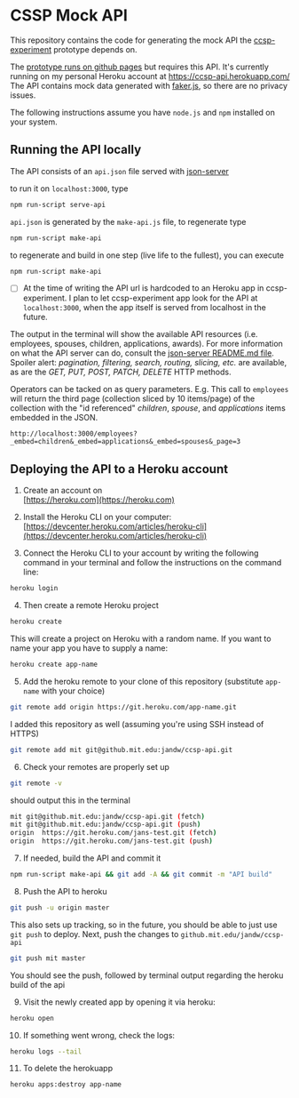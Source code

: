 # CSSP Mock API

This repository contains the code for generating the mock API the [ccsp-experiment](https://github.com/JanDW/ccsp-ui/) prototype depends on.

The [prototype runs on github pages](https://jandw.github.io/ccsp-ui/) but requires this API. It's currently running on my personal Heroku account at https://ccsp-api.herokuapp.com/ The API contains mock data generated with [faker.js](https://github.com/Marak/faker.js), so there are no privacy issues.

The following instructions assume you have `node.js` and `npm` installed on your system.

## Running the API locally

The API consists of an `api.json` file served with [json-server](https://github.com/typicode/json-server)

to run it on `localhost:3000`, type
```bash
npm run-script serve-api
```

`api.json` is generated by the `make-api.js` file, to regenerate type
```bash
npm run-script make-api
```

to regenerate and build in one step (live life to the fullest), you can execute
```bash
npm run-script make-api
```

- [ ] At the time of writing the API url is hardcoded to an Heroku app in ccsp-experiment.
I plan to let ccsp-experiment app look for the API at `localhost:3000`, when the app itself is served from localhost in the future.

The output in the terminal will show the available API resources (i.e. employees, spouses, children, applications, awards). For more information on what the API server can do, consult the [json-server README.md file](https://github.com/typicode/json-server). Spoiler alert: _pagination, filtering, search, routing, slicing, etc._ are available, as are the _GET, PUT, POST, PATCH, DELETE_ HTTP methods.

Operators can be tacked on as query parameters. E.g. This call to `employees` will return the third page (collection sliced by 10 items/page) of the collection with the "id referenced" _children_, _spouse_, and _applications_ items embedded in the JSON.

```
http://localhost:3000/employees?_embed=children&_embed=applications&_embed=spouses&_page=3
```


## Deploying the API to a Heroku account

1. Create an account on <br/>[https://heroku.com](https://heroku.com)

2. Install the Heroku CLI on your computer: <br/>[https://devcenter.heroku.com/articles/heroku-cli](https://devcenter.heroku.com/articles/heroku-cli)

3. Connect the Heroku CLI to your account by writing the following command in your terminal and follow the instructions on the command line:
```bash
heroku login
```
4. Then create a remote Heroku project
```bash
heroku create
```
 This will create a project on Heroku with a random name. If you want to name your app you have to supply a name:
```bash
heroku create app-name
```

5. Add the heroku remote to your clone of this repository (substitute `app-name` with your choice)

```bash
git remote add origin https://git.heroku.com/app-name.git
```

I added this repository as well (assuming you're using SSH instead of HTTPS)

```bash
git remote add mit git@github.mit.edu:jandw/ccsp-api.git
```

6. Check your remotes are properly set up

```bash
git remote -v
```

should output this in the terminal
```bash
mit	git@github.mit.edu:jandw/ccsp-api.git (fetch)
mit	git@github.mit.edu:jandw/ccsp-api.git (push)
origin	https://git.heroku.com/jans-test.git (fetch)
origin	https://git.heroku.com/jans-test.git (push)
```

7. If needed, build the API and commit it

```bash
npm run-script make-api && git add -A && git commit -m "API build"
```

8. Push the API to heroku

```bash
git push -u origin master
```
This also sets up tracking, so in the future, you should be able to just use `git push` to deploy. Next, push the changes to `github.mit.edu/jandw/ccsp-api`

```bash
git push mit master
```
You should see the push, followed by terminal output regarding the heroku build of the api

9. Visit the newly created app by opening it via heroku:
```bash
heroku open
```

10. If something went wrong, check the logs:
```bash
heroku logs --tail
```

11. To delete the herokuapp
```bash
heroku apps:destroy app-name
```
